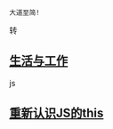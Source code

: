 
```
大道至简!
```
转
## [生活与工作](https://github.com/raulfang/learnblog/issues/1)  

js 
## [重新认识JS的this](http://link.zhihu.com/?target=https%3A//juejin.im/post/59aa71d56fb9a0248d24fae3)


